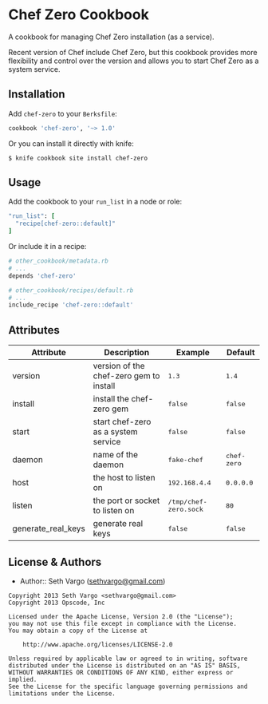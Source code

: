 Chef Zero Cookbook
==================
A cookbook for managing Chef Zero installation (as a service).

Recent version of Chef include Chef Zero, but this cookbook provides more flexibility and control over the version and allows you to start Chef Zero as a system service.

Installation
------------
Add `chef-zero` to your `Berksfile`:

```ruby
cookbook 'chef-zero', '~> 1.0'
```

Or you can install it directly with knife:

    $ knife cookbook site install chef-zero


Usage
-----
Add the cookbook to your `run_list` in a node or role:

```ruby
"run_list": [
  "recipe[chef-zero::default]"
]
```

Or include it in a recipe:

```ruby
# other_cookbook/metadata.rb
# ...
depends 'chef-zero'
```

```ruby
# other_cookbook/recipes/default.rb
# ...
include_recipe 'chef-zero::default'
```

Attributes
----------
<table>
  <thead>
    <tr>
      <th>Attribute</th>
      <th>Description</th>
      <th>Example</th>
      <th>Default</th>
    </tr>
  </thead>

  <tbody>
    <tr>
      <td>version</td>
      <td>version of the chef-zero gem to install</td>
      <td><tt>1.3</tt></td>
      <td><tt>1.4</tt></td>
    </tr>
    <tr>
      <td>install</td>
      <td>install the chef-zero gem</td>
      <td><tt>false</tt></td>
      <td><tt>false</tt></td>
    </tr>
    <tr>
      <td>start</td>
      <td>start chef-zero as a system service</td>
      <td><tt>false</tt></td>
      <td><tt>false</tt></td>
    </tr>
    <tr>
      <td>daemon</td>
      <td>name of the daemon</td>
      <td><tt>fake-chef</tt></td>
      <td><tt>chef-zero</tt></td>
    </tr>
    <tr>
      <td>host</td>
      <td>the host to listen on</td>
      <td><tt>192.168.4.4</tt></td>
      <td><tt>0.0.0.0</tt></td>
    </tr>
    <tr>
      <td>listen</td>
      <td>the port or socket to listen on</td>
      <td><tt>/tmp/chef-zero.sock</tt></td>
      <td><tt>80</tt></td>
    </tr>
    <tr>
      <td>generate_real_keys</td>
      <td>generate real keys</td>
      <td><tt>false</tt></td>
      <td><tt>false</tt></td>
    </tr>
  </tbody>
</table>

License & Authors
-----------------
- Author:: Seth Vargo (<sethvargo@gmail.com>)

```text
Copyright 2013 Seth Vargo <sethvargo@gmail.com>
Copyright 2013 Opscode, Inc

Licensed under the Apache License, Version 2.0 (the "License");
you may not use this file except in compliance with the License.
You may obtain a copy of the License at

    http://www.apache.org/licenses/LICENSE-2.0

Unless required by applicable law or agreed to in writing, software
distributed under the License is distributed on an "AS IS" BASIS,
WITHOUT WARRANTIES OR CONDITIONS OF ANY KIND, either express or implied.
See the License for the specific language governing permissions and
limitations under the License.
```
